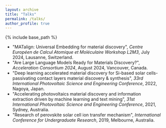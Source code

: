 ```yaml
---
layout: archive
title: "Talks"
permalink: /talks/
author_profile: true
---
```

{% include base_path %}

- "MATalign: Universal Embedding for material discovery", *Centre Européen de Calcul Atomique et Moléculaire Workshop L2M3*, July 2024, Lausanne, Switzerland.
- "Are Large Language Models Ready for Materials Discovery?", *Acceleration Consortium 2024*, August 2024, Vancouver, Canada.
-  "Deep learning accelerated material discovery for Si-based solar cells-passivating contact layers material discovery & synthesis", *33rd International Photovoltaic Science and Engineering Conference*, 2022, Nagoya, Japan.
- "Accelerating photovoltaics material discovery and information extraction driven by machine learning and text mining", *31st International Photovoltaic Science and Engineering Conference*, 2021, Sydney, Australia.
- "Research of perovskite solar cell ion transfer mechanism", *International Conference for Undergraduate Research*, 2019, Melbourne, Australia.

